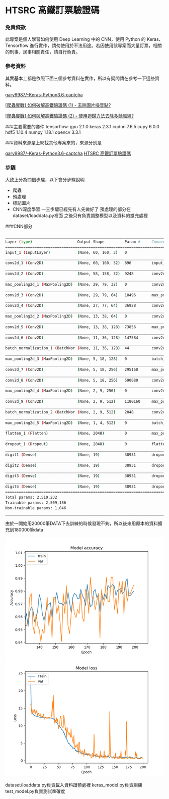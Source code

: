 ﻿# HTSRC 高鐵訂票驗證碼

### 免責條款

此專案是個人學習如何使用 Deep Learning 中的 CNN，使用 Python 的 Keras、Tensorflow 進行實作，請勿使用於不法用途。若因使用該專案而大量訂票，相關的刑事、民事相關責任，請自行負責。

### 參考資料

其實基本上都是依照下面三個參考資料在實作，所以有疑問請在參考一下這些資料。

[gary9987/-Keras-Python3.6-captcha](https://github.com/gary9987/-Keras-TensorFlow-Python3.6-)

[[爬蟲實戰] 如何破解高鐵驗證碼 (1) - 去除圖片噪音點?](https://www.youtube.com/watch?v=6HGbKdB4kVY)

[[爬蟲實戰] 如何破解高鐵驗證碼 (2) - 使用迴歸方法去除多餘弧線?](https://www.youtube.com/watch?v=4DHcOPSfC4c)

###主要需要的套件
tensorflow-gpu 2.1.0
keras 2.3.1
cudnn 7.6.5
cupy  6.0.0
hdf5 1.10.4
numpy 1.18.1
opencv 3.3.1

###資料來源是上網找其他專案來的，來源分別是

[gary9987/-Keras-Python3.6-captcha](https://github.com/gary9987/-Keras-TensorFlow-Python3.6-)
[HTSRC 高鐵訂票驗證碼](https://github.com/maxmilian/thsrc_captcha)

### 步驟
大致上分為四個步驟，以下會分步驟說明

- 爬蟲
- 預處理
- 標記圖片
- CNN深度學習
一三步驟已經先有人先做好了
預處理的部分在 dataset/loaddata.py裡面
之後只有負責調整模型以及資料的擴充處裡

###CNN部分
```sh
__________________________________________________________________________________________________
Layer (type)                    Output Shape         Param #     Connected to
==================================================================================================
input_1 (InputLayer)            (None, 60, 160, 3)   0
__________________________________________________________________________________________________
conv2d_1 (Conv2D)               (None, 60, 160, 32)  896         input_1[0][0]
__________________________________________________________________________________________________
conv2d_2 (Conv2D)               (None, 58, 158, 32)  9248        conv2d_1[0][0]
__________________________________________________________________________________________________
max_pooling2d_1 (MaxPooling2D)  (None, 29, 79, 32)   0           conv2d_2[0][0]
__________________________________________________________________________________________________
conv2d_3 (Conv2D)               (None, 29, 79, 64)   18496       max_pooling2d_1[0][0]
__________________________________________________________________________________________________
conv2d_4 (Conv2D)               (None, 27, 77, 64)   36928       conv2d_3[0][0]
__________________________________________________________________________________________________
max_pooling2d_2 (MaxPooling2D)  (None, 13, 38, 64)   0           conv2d_4[0][0]
__________________________________________________________________________________________________
conv2d_5 (Conv2D)               (None, 13, 38, 128)  73856       max_pooling2d_2[0][0]
__________________________________________________________________________________________________
conv2d_6 (Conv2D)               (None, 11, 36, 128)  147584      conv2d_5[0][0]
__________________________________________________________________________________________________
batch_normalization_1 (BatchNor (None, 11, 36, 128)  44          conv2d_6[0][0]
__________________________________________________________________________________________________
max_pooling2d_3 (MaxPooling2D)  (None, 5, 18, 128)   0           batch_normalization_1[0][0]
__________________________________________________________________________________________________
conv2d_7 (Conv2D)               (None, 5, 18, 256)   295168      max_pooling2d_3[0][0]
__________________________________________________________________________________________________
conv2d_8 (Conv2D)               (None, 5, 18, 256)   590080      conv2d_7[0][0]
__________________________________________________________________________________________________
max_pooling2d_4 (MaxPooling2D)  (None, 2, 9, 256)    0           conv2d_8[0][0]
__________________________________________________________________________________________________
conv2d_9 (Conv2D)               (None, 2, 9, 512)    1180160     max_pooling2d_4[0][0]
__________________________________________________________________________________________________
batch_normalization_2 (BatchNor (None, 2, 9, 512)    2048        conv2d_9[0][0]
__________________________________________________________________________________________________
max_pooling2d_5 (MaxPooling2D)  (None, 1, 4, 512)    0           batch_normalization_2[0][0]
__________________________________________________________________________________________________
flatten_1 (Flatten)             (None, 2048)         0           max_pooling2d_5[0][0]
__________________________________________________________________________________________________
dropout_1 (Dropout)             (None, 2048)         0           flatten_1[0][0]
__________________________________________________________________________________________________
digit1 (Dense)                  (None, 19)           38931       dropout_1[0][0]
__________________________________________________________________________________________________
digit2 (Dense)                  (None, 19)           38931       dropout_1[0][0]
__________________________________________________________________________________________________
digit3 (Dense)                  (None, 19)           38931       dropout_1[0][0]
__________________________________________________________________________________________________
digit4 (Dense)                  (None, 19)           38931       dropout_1[0][0]
==================================================================================================
Total params: 2,510,232
Trainable params: 2,509,186
Non-trainable params: 1,046
__________________________________________________________________________________________________

```
由於一開始用20000筆DATA下去訓練的時候發現不夠，所以後來用原本的資料擴充到180000筆data

![train history](generator_accuracy23.png)
![train loss](generator_loss23.png)

dataset/loaddata.py負責載入資料跟預處裡
keras_model.py負責訓練
test_model.py負責測試準確度